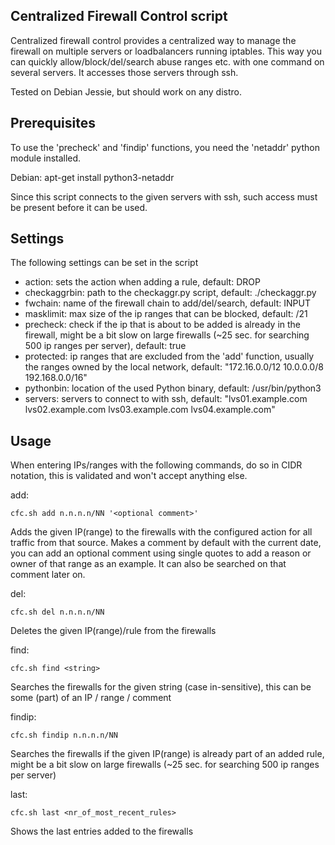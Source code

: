 ## Centralized Firewall Control script

Centralized firewall control provides a centralized way to manage the firewall on multiple servers or loadbalancers running iptables. This way you can quickly allow/block/del/search abuse ranges etc. with one command on several servers.
It accesses those servers through ssh. 

Tested on Debian Jessie, but should work on any distro.

## Prerequisites

To use the 'precheck' and 'findip' functions, you need the 'netaddr' python module installed.

Debian: apt-get install python3-netaddr

Since this script connects to the given servers with ssh, such access must be present before it can be used.

## Settings

The following settings can be set in the script

* action: sets the action when adding a rule, default: DROP
* checkaggrbin: path to the checkaggr.py script, default: ./checkaggr.py
* fwchain: name of the firewall chain to add/del/search, default: INPUT
* masklimit: max size of the ip ranges that can be blocked, default: /21
* precheck: check if the ip that is about to be added is already in the firewall, might be a bit slow on large firewalls (~25 sec. for searching 500 ip ranges per server), default: true
* protected: ip ranges that are excluded from the 'add' function, usually the ranges owned by the local network, default: "172.16.0.0/12 10.0.0.0/8 192.168.0.0/16"
* pythonbin: location of the used Python binary, default: /usr/bin/python3
* servers: servers to connect to with ssh, default: "lvs01.example.com lvs02.example.com lvs03.example.com lvs04.example.com"

## Usage

When entering IPs/ranges with the following commands, do so in CIDR notation, this is validated and won't accept anything else.

add:

	cfc.sh add n.n.n.n/NN '<optional comment>'

Adds the given IP(range) to the firewalls with the configured action for all traffic from that source. Makes a comment by default with the current date, you can add an optional comment using single quotes to add a reason or owner of that range as an example. It can also be searched on that comment later on.

del:

	cfc.sh del n.n.n.n/NN

Deletes the given IP(range)/rule from the firewalls

find:

	cfc.sh find <string>

Searches the firewalls for the given string (case in-sensitive), this can be some (part) of an IP / range / comment

findip:

	cfc.sh findip n.n.n.n/NN

Searches the firewalls if the given IP(range) is already part of an added rule, might be a bit slow on large firewalls (~25 sec. for searching 500 ip ranges per server)

last:

	cfc.sh last <nr_of_most_recent_rules>

Shows the last <n> entries added to the firewalls
